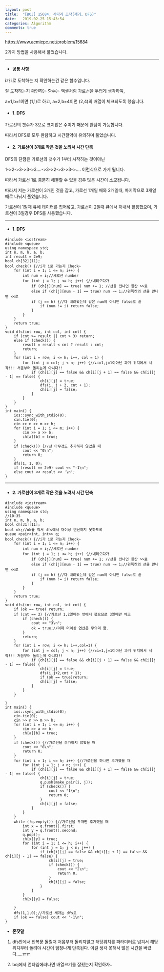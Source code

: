```yaml
---
layout: post
title:  "[BOJ] 15684. 사다리 조작(재귀, DFS)"
date:   2019-02-25 15:43:54
categories: Algorithm
comments: true
---
```


https://www.acmicpc.net/problem/15684  



2가지 방법을 사용해서 풀었습니다.  

---  


* #### 공통 사항  

i가 i로 도착하는 지 확인하는건 같은 함수입니다.  

잘 도착하는지 확인하는 함수는 엑셀처럼 가로선을 두껍게 생각하여,  

a=1,b=1이면 (1,1)로 하고, a=2,b=4이면 (2,4)의 배열이 체크되도록 했습니다.  


* #### 1. DFS  

가로선의 갯수가 3으로 크지않은 수이기 때문에 완탐이 가능합니다.  

따라서 DFS로 모두 완탐하고 시간절약에 유의하며 풀었습니다.  


* #### 2. 가로선이 3개로 작은 것을 노려서 시간 단축  

DFS의 단점은 가로선의 갯수가 1부터 시작하는 것이아닌  

1->2->3->3->3....->3->2->3->3->.... 이런식으로 가게 됩니다.  

따라서 가로선 1로 충분히 해결할 수 있을 경우 많은 시간이 소모됩니다.  

따라서 저는 가로선이 3개인 것을 잡고, 가로선 1개일 때와 2개일때, 마지막으로 3개일때로 나눠서 풀었습니다.  

가로선이 1일때 큐에 데이터를 집어넣고, 가로선이 2일때 큐에서 꺼내서 활용했으며, 가로선이 3일경우 DFS를 사용했습니다.  

---  


* #### 1. DFS
~~~
#include <iostream>
#include <queue>
using namespace std;
int n, m, h, a, b;
int result = 2e9;
bool ch[32][11];
bool check() {//i가 i로 가는지 Check~
	for (int i = 1; i <= n; i++) {
		int num = i;//세로선 number
		for (int j = 1; j <= h; j++) {//내려오다가
			if (ch[j][num] == true) num += 1; //선을 만나면 한칸 >>로
			else if (ch[j][num - 1] == true) num -= 1;//왼쪽칸의 선을 만나면 <<로
			if (j == h) {//다 내려왔는데 같은 num이 아니면 false로 끝
				if (num != i) return false;
			}
		}
	}
	return true;
}
void dfs(int row, int col, int cnt) {
	if (cnt >= result || cnt > 3) return;
	else if (check()) {
		result = result < cnt ? result : cnt;
		return;
	}
	for (int i = row; i <= h; i++, col = 1) {
		for (int j = col; j < n; j++) {//★i=1,j=1이아닌 과거 위치에서 시작!!! 처음부터 돌리는게 아니다!!
			if (ch[i][j] == false && ch[i][j + 1] == false && ch[i][j - 1] == false) {
				ch[i][j] = true;
				dfs(i, j + 2, cnt + 1);
				ch[i][j] = false;
			}
		}
	}
}
int main() {
	ios::sync_with_stdio(0);
	cin.tie(0);
	cin >> n >> m >> h;
	for (int i = 1; i <= m; i++) {
		cin >> a >> b;
		ch[a][b] = true;
	}
	if (check()) {//선 아무것도 추가하지 않았을 때
		cout << "0\n";
		return 0;
	}
	dfs(1, 1, 0);
	if (result == 2e9) cout << "-1\n";
	else cout << result << '\n';
}
~~~


---  



* #### 2. 가로선이 3개로 작은 것을 노려서 시간 단축

~~~
#include <iostream>
#include <queue>
using namespace std;
//10:35
int n, m, h, a, b;
bool ch[31][11];
bool ok;//ok를 줘서 dfs에서 더이상 연산하지 못하도록
queue <pair<int, int>> q;
bool check() {//i가 i로 가는지 Check~
	for (int i = 1; i <= n; i++) {
		int num = i;//세로선 number
		for (int j = 1; j <= h; j++) {//내려오다가
			if (ch[j][num] == true) num += 1; //선을 만나면 한칸 >>로
			else if (ch[j][num - 1] == true) num -= 1;//왼쪽칸의 선을 만나면 <<로
			if (j == h) {//다 내려왔는데 같은 num이 아니면 false로 끝
				if (num != i) return false;
			}
		}
	}
	return true;
}
void dfs(int row, int col, int cnt) {
	if (ok == true) return;
	if (cnt == 3) {//가로선 1,2일때는 앞에서 했으므로 3일때만 체크
		if (check()) {
			cout << "3\n";
			ok = true;//이제 더이상 연산은 무의미 함.
		}
		return;
	}
	for (int i = row; i <= h; i++,col=1) {
		for (int j = col; j < n; j++) {//★i=1,j=1이아닌 과거 위치에서 시작!!! 처음부터 돌리는게 아니다!!
			if (ch[i][j] == false && ch[i][j + 1] == false && ch[i][j - 1] == false) {
				ch[i][j] = true;
				dfs(i,j+2,cnt + 1);
				if (ok == true)return;
				ch[i][j] = false;
			}
		}
	}

}
int main() {
	ios::sync_with_stdio(0);
	cin.tie(0);
	cin >> n >> m >> h;
	for (int i = 1; i <= m; i++) {
		cin >> a >> b;
		ch[a][b] = true;
	}
	if (check()) {//가로선을 추가하지 않았을 때
		cout << "0\n";
		return 0;
	}
	for (int i = 1; i <= h; i++) {//가로선을 하나만 추가했을 때
		for (int j = 1; j < n; j++) {
			if (ch[i][j] == false && ch[i][j + 1] == false && ch[i][j - 1] == false) {
				ch[i][j] = true;
				q.push(make_pair(i, j));
				if (check()) {
					cout << "1\n";
					return 0;
				}
				ch[i][j] = false;
			}
		}
	}
	while (!q.empty()) {//가로선을 두개만 추가했을 때
		int x = q.front().first;
		int y = q.front().second;
		q.pop();
		ch[x][y] = true;
		for (int i = 1; i <= h; i++) {
			for (int j = 1; j < n; j++) {
				if (ch[i][j] == false && ch[i][j + 1] == false && ch[i][j - 1] == false) {
					ch[i][j] = true;
					if (check()) {
						cout << "2\n";
						return 0;
					}
					ch[i][j] = false;
				}
			}
		}
		ch[x][y] = false;

	}
	dfs(1,1,0);//가로선 세개는 dfs로
	if (ok == false) cout << "-1\n";
}

~~~




- **혼잣말**

1. dfs안에서 반복문 돌릴때 처음부터 돌리지말고 해당위치를 파라미터로 넘겨서 해당위치부터 돌려야 시간이 엄청나게 단축된다. 이걸 생각 못해서 많은 시간을 버렸다.....ㅠㅠ  



2. boj에서 런타임에러나면 배열크기를 잘줬는지 확인하자..  

